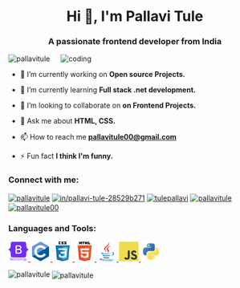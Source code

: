 
<h1 align="center">Hi 👋, I'm Pallavi Tule</h1>
<h3 align="center">A passionate frontend developer from India</h3>
<img align= "right" alt="coding" width="400" src="https://res.cloudinary.com/practicaldev/image/fetch/s--O0u1bNHs--/c_limit%2Cf_auto%2Cfl_progressive%2Cq_66%2Cw_880/https://miro.medium.com/max/1400/0*PXf5ge7QCN9Ga_CL.gif">


<p align="left"> <img src="https://komarev.com/ghpvc/?username=pallavitule&label=Profile%20views&color=0e75b6&style=flat" alt="pallavitule" /> </p>

- 🔭 I’m currently working on **Open source Projects.**

- 🌱 I’m currently learning **Full stack .net development.**

- 👯 I’m looking to collaborate on **on Frontend Projects.**

- 💬 Ask me about **HTML, CSS.**

- 📫 How to reach me **pallavitule00@gmail.com**

- ⚡ Fun fact **I think I'm funny.**

<h3 align="left">Connect with me:</h3>
<p align="left">
<a href="https://twitter.com/pallavitule" target="blank"><img align="center" src="https://raw.githubusercontent.com/rahuldkjain/github-profile-readme-generator/master/src/images/icons/Social/twitter.svg" alt="pallavitule" height="30" width="40" /></a>
<a href="https://linkedin.com/in/in/pallavi-tule-28529b271" target="blank"><img align="center" src="https://raw.githubusercontent.com/rahuldkjain/github-profile-readme-generator/master/src/images/icons/Social/linked-in-alt.svg" alt="in/pallavi-tule-28529b271" height="30" width="40" /></a>
<a href="https://instagram.com/tulepallavi" target="blank"><img align="center" src="https://raw.githubusercontent.com/rahuldkjain/github-profile-readme-generator/master/src/images/icons/Social/instagram.svg" alt="tulepallavi" height="30" width="40" /></a>
<a href="https://www.youtube.com/c/pallavitule" target="blank"><img align="center" src="https://raw.githubusercontent.com/rahuldkjain/github-profile-readme-generator/master/src/images/icons/Social/youtube.svg" alt="pallavitule" height="30" width="40" /></a>
<a href="https://www.codechef.com/users/pallavitule00" target="blank"><img align="center" src="https://cdn.jsdelivr.net/npm/simple-icons@3.1.0/icons/codechef.svg" alt="pallavitule00" height="30" width="40" /></a>
</p>

<h3 align="left">Languages and Tools:</h3>
<p align="left"> <a href="https://getbootstrap.com" target="_blank" rel="noreferrer"> <img src="https://raw.githubusercontent.com/devicons/devicon/master/icons/bootstrap/bootstrap-plain-wordmark.svg" alt="bootstrap" width="40" height="40"/> </a> <a href="https://www.cprogramming.com/" target="_blank" rel="noreferrer"> <img src="https://raw.githubusercontent.com/devicons/devicon/master/icons/c/c-original.svg" alt="c" width="40" height="40"/> </a> <a href="https://www.w3schools.com/css/" target="_blank" rel="noreferrer"> <img src="https://raw.githubusercontent.com/devicons/devicon/master/icons/css3/css3-original-wordmark.svg" alt="css3" width="40" height="40"/> </a> <a href="https://www.w3.org/html/" target="_blank" rel="noreferrer"> <img src="https://raw.githubusercontent.com/devicons/devicon/master/icons/html5/html5-original-wordmark.svg" alt="html5" width="40" height="40"/> </a> <a href="https://www.java.com" target="_blank" rel="noreferrer"> <img src="https://raw.githubusercontent.com/devicons/devicon/master/icons/java/java-original.svg" alt="java" width="40" height="40"/> </a> <a href="https://developer.mozilla.org/en-US/docs/Web/JavaScript" target="_blank" rel="noreferrer"> <img src="https://raw.githubusercontent.com/devicons/devicon/master/icons/javascript/javascript-original.svg" alt="javascript" width="40" height="40"/> </a> <a href="https://www.python.org" target="_blank" rel="noreferrer"> <img src="https://raw.githubusercontent.com/devicons/devicon/master/icons/python/python-original.svg" alt="python" width="40" height="40"/> </a> </p>

<p><img align="left" src="https://github-readme-stats.vercel.app/api/top-langs?username=pallavitule&show_icons=true&locale=en&layout=compact" alt="pallavitule" /></p>

<p>&nbsp;<img align="center" src="https://github-readme-stats.vercel.app/api?username=pallavitule&show_icons=true&locale=en" alt="pallavitule" /></p>
